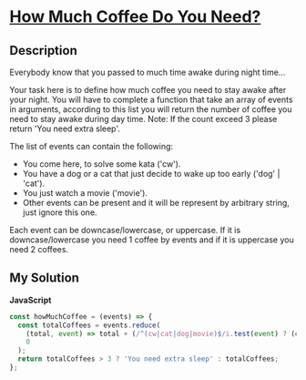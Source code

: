 # [How Much Coffee Do You Need?](https://www.codewars.com/kata/57de78848a8b8df8f10005b1)

## Description

Everybody know that you passed to much time awake during night time...

Your task here is to define how much coffee you need to stay awake after your night. You will have to complete a function that take an array of events in arguments, according to this list you will return the number of coffee you need to stay awake during day time. Note: If the count exceed 3 please return 'You need extra sleep'.

The list of events can contain the following:

- You come here, to solve some kata ('cw').
- You have a dog or a cat that just decide to wake up too early ('dog' | 'cat').
- You just watch a movie ('movie').
- Other events can be present and it will be represent by arbitrary string, just ignore this one.

Each event can be downcase/lowercase, or uppercase. If it is downcase/lowercase you need 1 coffee by events and if it is uppercase you need 2 coffees.

## My Solution

**JavaScript**

```js
const howMuchCoffee = (events) => {
  const totalCoffees = events.reduce(
    (total, event) => total + (/^(cw|cat|dog|movie)$/i.test(event) ? (event === event.toUpperCase() ? 2 : 1) : 0),
    0
  );
  return totalCoffees > 3 ? 'You need extra sleep' : totalCoffees;
};
```
